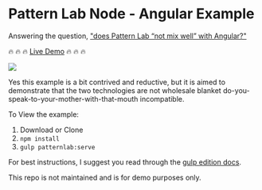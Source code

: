 # Pattern Lab Node - Angular Example

Answering the question, ["does Pattern Lab “not mix well” with Angular?"](http://stackoverflow.com/questions/39515130/does-pattern-lab-not-mix-well-with-angular)

:fire: :fire: :fire: [Live Demo](http://www.brianmuenzenmeyer.com/patternlab-node-angular-example/public/index.html) :fire: :fire: :fire:

![](https://github.com/bmuenzenmeyer/patternlab-node-angular-example/blob/master/patternlab-angular.gif)

Yes this example is a bit contrived and reductive, but it is aimed to demonstrate that the two technologies are not wholesale blanket do-you-speak-to-your-mother-with-that-mouth incompatible.

To View the example:

1. Download or Clone
2. `npm install`
3. `gulp patternlab:serve`

For best instructions, I suggest you read through the [gulp edition docs](https://github.com/pattern-lab/edition-node-gulp/).

This repo is not maintained and is for demo purposes only.

